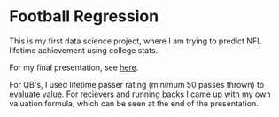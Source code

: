 # Football Regression

This is my first data science project, where I am trying to predict NFL lifetime achievement using college stats. 

For my final presentation, see [here](https://github.com/leaferickson/Football_Regression/blob/master/Football%20Regression%20Analysis.pdf).

For QB's, I used lifetime passer rating (minimum 50 passes thrown) to evaluate value. For recievers and running backs I came up with my own valuation formula, which can be seen at the end of the presentation.

